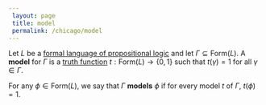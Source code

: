 ```yaml
---
 layout: page
 title: model
 permalink: /chicago/model
---
```


Let $L$ be a [formal language of propositional logic](https://mathgloss.github.io/MathGloss/formal_language_of_propositional_logic) and let $\Gamma\subseteq \text{Form}(L)$. A **model** for $\Gamma$ is a [truth function](https://mathgloss.github.io/MathGloss/semantic_notion_of_truth) $t:\text{Form}(L) \to \{0,1\}$ such that $t(\gamma) = 1$ for all $\gamma\in \Gamma$. 

For any $\phi \in \text{Form}(L)$, we say that $\Gamma$ **models** $\phi$ if for every model $t$ of $\Gamma$, $t(\phi) = 1$. 